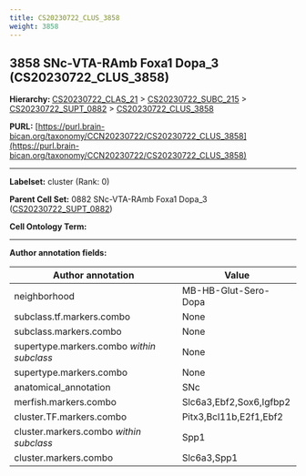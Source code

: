 ```yaml
---
title: CS20230722_CLUS_3858
weight: 3858
---
```

## 3858 SNc-VTA-RAmb Foxa1 Dopa_3 (CS20230722_CLUS_3858)
<b>Hierarchy: </b>
[CS20230722_CLAS_21](../CS20230722_CLAS_21) >
[CS20230722_SUBC_215](../CS20230722_SUBC_215) >
[CS20230722_SUPT_0882](../CS20230722_SUPT_0882) >
[CS20230722_CLUS_3858](../CS20230722_CLUS_3858)

**PURL:** [https://purl.brain-bican.org/taxonomy/CCN20230722/CS20230722_CLUS_3858](https://purl.brain-bican.org/taxonomy/CCN20230722/CS20230722_CLUS_3858)

---


**Labelset:** cluster (Rank: 0)

**Parent Cell Set:** 0882 SNc-VTA-RAmb Foxa1 Dopa_3 ([CS20230722_SUPT_0882](../CS20230722_SUPT_0882))



**Cell Ontology Term:** 

[MARKER GENES.]: #


---

[TRANSFERRED ANNOTATIONS.]: #


[AUTHOR ANNOTATION FIELDS.]: #


**Author annotation fields:**

| Author annotation | Value |
|-------------------|-------|
|neighborhood|MB-HB-Glut-Sero-Dopa|
|subclass.tf.markers.combo|None|
|subclass.markers.combo|None|
|supertype.markers.combo _within subclass_|None|
|supertype.markers.combo|None|
|anatomical_annotation|SNc|
|merfish.markers.combo|Slc6a3,Ebf2,Sox6,Igfbp2|
|cluster.TF.markers.combo|Pitx3,Bcl11b,E2f1,Ebf2|
|cluster.markers.combo _within subclass_|Spp1|
|cluster.markers.combo|Slc6a3,Spp1|
